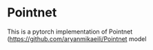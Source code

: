 # Pointnet
This is a pytorch implementation of Pointnet (<a href="https://github.com/aryanmikaeili/Pointnet">https://github.com/aryanmikaeili/Pointnet</a> model
